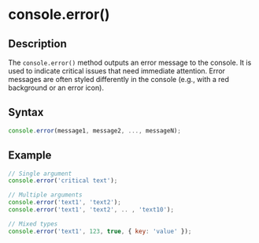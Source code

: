 # console.error()

## Description
The `console.error()` method outputs an error message to the console. It is used to indicate critical issues that need immediate attention. Error messages are often styled differently in the console (e.g., with a red background or an error icon).

## Syntax
```javascript
console.error(message1, message2, ..., messageN);
``` 

## Example
``` javascript linenums="1"
// Single argument
console.error('critical text');

// Multiple arguments
console.error('text1', 'text2');
console.error('text1', 'text2', .. , 'text10');

// Mixed types
console.error('text1', 123, true, { key: 'value' });
``` 